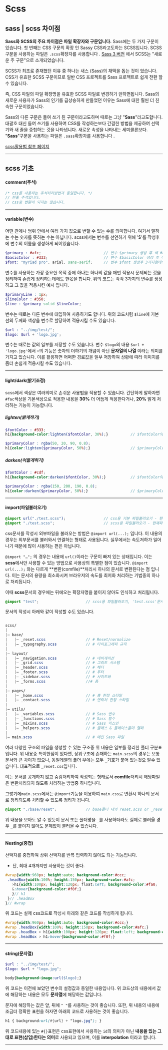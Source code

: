 # Scss

## sass | scss 차이점

**Sass와 SCSS의 주요 차이점은 파일 확장자와 구문입니다.** 
Sass에는 두 가지 구문이 있습니다. 
첫 번째는 CSS 구문의 확장 인 Sassy CSS라고도하는 SCSS입니다. 
SCSS 구문을 사용하는 파일은 `.scss`확장자를 사용합니다 . 
[Sass 3 버전](http://sass-lang.com/documentation/file.SASS_CHANGELOG.html#3-0-0) 에서 SCSS는 "새로운 주 구문"으로 소개되었습니다.

SCSS가 최초로 존재했던 이유 중 하나는 새스 (Sass)의 채택을 돕는 것이 었습니다. 
CSS가 유효한 SCSS 구문이므로 일반 CSS 프로젝트를 Sass 프로젝트로 쉽게 전환 할 수 있습니다.

즉, CSS 파일의 파일 확장명을 유효한 SCSS 파일로 변경하기 만하면됩니다. 
Sass의 새로운 사용자가 Sass의 인기를 급상승하게 만들었던 이유는 Sass에 대한 훨씬 더 친숙한 구문이었습니다.

Sass의 다른 구문은 들여 쓰기 된 구문이라고도하며 때로는 그냥 "**Sass**"라고도합니다. 
대괄호 대신 들여 쓰기를 사용하여 CSS를 작성하는보다 간결한 방법을 제공하여 선택기와 새 줄을 중첩하는 것을 나타냅니다. 
새로운 속성을 나타내는 세미콜론보다. "**Sass**"구문을 사용하는 파일은 `.sass`확장자를 사용합니다 .

[scss활용법 참조 페이지](https://sass-guidelin.es/ko/)

------

## scss 기초

#### comment(주석)

```scss
/* css를 사용하는 주석처리방법과 동일합니다. */
// 한줄 주석입니다. 
// css로 변환이 되지는 않습니다.
```

---

#### variable(변수)

어떤 관계나 범위 안에서 여러 가지 값으로 변할 수 있는 수를 의미합니다. 
여기서 말하는 수는 숫자를 뜻하는 수는 아닙니다.
scss에서는 변수를 선언하기 위해 '$'를 작성후에 변수의 이름을 생성하게 되어있습니다. 

```scss
$primary : #afc;							// 변수 $primary 생성 후 색 #afc 대입
$basicColor : #333;							// 변수 $basicColor 생성 후 색 #333 대입
$font: "myriad pro", arial, sans-serif;		// 변수 $font 생성후 3가지형태의 서체 대입
```

변수를 사용하는 가장 중요한 목적 중에 하나는 하나의 값을 매번 적용시 문제되는 것을 정리하여 
손쉽게 정리하는데에도 한몫을 합니다. 
위의 코드는 각각 3가지의 변수를 생성하고 그 값을 적용시킨 예시 입니다.

```scss
$primaryLine : 1px;
$lineColor : #350;
$line : $primary solid $lineColor;
```

변수는 때로는 다른 변수에 대입하여 사용하기도 합니다.
위의 코드처럼 `$line`에 기본 선의 두께와 색상을 변수로 할당하여 적용시킬 수도 있습니다.

```scss
$url : "../img/test/";
$logo: $url + 'logo.jpg';
```

변수는 때로는 값의 일부를 저장할 수도 있습니다.
변수 `$logo`의 내용 `$url + 'logo.jpg'`에서 `+`의 기능은 
숫자의 더하기의 개념이 아닌 **문자열의 나열** 이라는 의미를 가지고 있습니다.
이를 활용하면 어떠한 경로값을 일부 저장하여 상황에 따라 이미지를 좀더 손쉽게 적용시킬 수도 있습니다.

---

#### light/dark(밝기조정)

scss에서 색상은 여러의미로 손쉬운 사용법을 적용할 수 있습니다.
간단하게 말하자면 `#fac`색상을 기본색상으로 적용한 내용을 **30%** 더 어둡게 적용한다거나, 
**20%** 밝게 처리하는 기능이 가능합니다.

##### lighten(밝게하기)

```scss
$fontColor : #333;
h1{background-color:lighten($fontColor, 30%);}			// $fontColor의 상을 30% 더 밝게
```

```scss
$primaryColor : rgba(50, 20, 90, 0.8);
h1{color:lighten($primaryColor, 50%);}					// $primaryColor 색상을 50% 밝게
```

##### darken(어둡게하기)

```scss
$fontColor : #cdf;
h1{background-color:darken($fontColor, 30%);}			// $fontColor의 상을 30% 더 어둡게
```

```scss
$primaryColor : rgba(150, 200, 190, 0.8);
h1{color:darken($primaryColor, 50%);}					// $primaryColor 색상을 50% 어둡게
```

---

#### import(파일불러오기)

```scss
@import url("./test.scss");					// css용 기본 파일불러오기 - 현재파일에 첨부되지 않음
@import "./test.scss";						// scss용 파일불러오기 - 현재파일과 합쳐저 첨부됨
```

css문서를 작성시 외부파일을 불러오는 방법은 `@import url(...);` 입니다.
이 내용의 경우는 외부문서를 불러와서 연결하는 형태로 사용됩니다.
실무에서는 속도저하가 일어나기 때문에 많이 사용하는 편은 아닙니다.

`@import "…";` 의 경우는 내용에 `url()`이라는 구문이 빠져 있는 상태입니다. 
이는 **scss**에서만 사용할 수 있는 방법으로 사용상의 특별한 점이 있습니다. 
`@import url(...);` 와는 다르게 **변환(comfile)**처리시 하나의 문서로 변환된다는 점 입니다.
이는 문서의 용량을 최소화시켜 브라우저의 속도를 최저화 처리하는 기법중의 하나로 처리됩니다.

이때 **scss**문서의 경우에는 뒤에오는 확장자명을 붙이지 않아도 인식하고 처리됩니다.

```scss
@import "test";						// scss용 파일불러오기, 'test.scss'문서 불러오기
```

문서의 작성시 아래와 같이 작성할 수도 있습니다.

```scss

scss/
|
|– base/
|   |– _reset.scss       			// # Reset/normalize
|   |– _typography.scss  			// # 타이포그래피 규칙
|
|– layout/
|   |– _navigation.scss  			// # 네비게이션
|   |– _grid.scss        			// # 그리드 시스템
|   |– _header.scss      			// # 헤더
|   |– _footer.scss      			// # 푸터
|   |– _sidebar.scss     			// # 사이드바
|   |– _forms.scss       			//# 폼
|
|– pages/
|   |– _home.scss        			// # 홈 한정 스타일
|   |– _contact.scss     			// # 연락처 한정 스타일
|
|– utils/
|   |– _variables.scss   			// # Sass 변수
|   |– _functions.scss   			// # Sass 함수
|   |– _mixins.scss      			// # Sass 믹스인
|   |– _helpers.scss     			// # 클래스 & 플레이스홀더 헬퍼
|
|– main.scss             			// # 메인 Sass 파일
```

여러 다양한 구조의 파일을 생성할 수 있는 구조중 위 내용은 일부를 정리한 폴더 구분표입니다.
위 내용중 특이한점이 있다면, 상위구조에 존재하는 `main.scss`의 경우는 보통문서와 큰 차이가 없으나, 
동일레벨의 폴더 부에는 모두 `_`기호가 붙어 있는것으 알수 있습니다.
대표적으로 `_reset.css`입니다. 

이는 문서를 공개하지 않고 숨김처리하여 작성되는 형태로서 **comfile**처리시 
해당파일은 변환처리되지 않도록 처리하는 방법중 하나입니다.

그렇기에`main.scss`에서는 `@import`기능을 이용하여 `main.css`로 변환시 
하나의 문서로 정리되도록 처리할 수 있도록 정리가 됩니다.

```scss
@import "./base/reset";				// base폴더 내의 reset.scss or _reset.scss 포함처리
```

위 내용을 보아도 알 수 있듯이 문서 또는 폴더명을 `_`를 사용하더라도 실제로 불러올 경우 `_`를 붙이지 않아도 
문제없이 불러올 수 있습니다.

---

#### Nesting(중첩)

선택자를 중첩하여 상위 선택자를 반복 입력하지 않아도 되는 기능입니다.

- 단, 최대 4개까지만 사용하는 것이 좋다.

```scss
#wrap{width:960px; height:auto; background-color:#ccc;
 .headBox{width:100%; height:150px; background-color:#afc;
   >h1{width:100px; height:120px; float:left; background-color:#fa0;
   &:hover{background-color:#f0f;}
   }// h1
 }// .headBox
}// #wrap
```

위 코드는 실제 css코드로 작성시 아래와 같은 코드를 작성하게 됩니다.

```css
#wrap{width:960px; height:auto; background-color:#ccc;}
#wrap .headBox{width:100%; height:150px; background-color:#afc;}
#wrap .headBox > h1{width:100px; height:120px; float:left; background-color:#fa0;}
#wrap .headBox > h1:hover{background-color:#f0f;}
```

------

#### string(문자열)

```scss
$url : "../img/test/";
$logo: $url + "logo.jpg";

body{background-image:url($logo);}
```

위 코드는 이전에 보았던 변수의 설정값과 동일한 내용입니다.
위 코드상의 내용에서 값에 해당하는 내용은 모두 **문자열**에 해당하는 값입니다.

문자에 해당하는 값은 앞, 뒤에 `" "`를 사용하는 것이 좋습니다.
또한, 위 내용의 내용에 조금더 정확한 표현을 하자면 아래의 코드로 사용하는 것이 좋습니다.

```scss
h1 { background:url(#{url} + "logo.jpg"); }
```

위 코드내용에 있는 `#{}`표현은 css표현에서 사용하는 `id`의 의미가 아닌 
**내용을 있는 그대로 표현(삽입)한다는 의미**로 사용되고 있으며, 
이를 **interpolation** 이라고 합니다.

---

